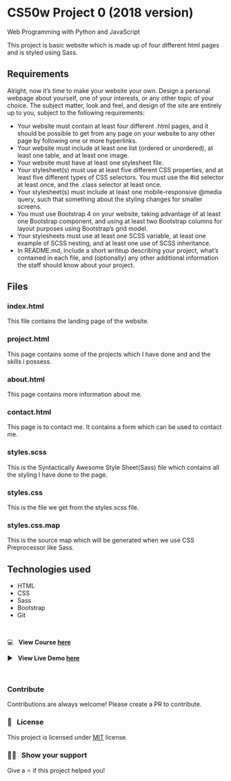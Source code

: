 # CS50w Project 0 (2018 version)

Web Programming with Python and JavaScript

This project is basic website which is made up of four different html pages and is styled using Sass.

## Requirements

Alright, now it’s time to make your website your own. Design a personal webpage about yourself, one of your interests, or any other topic of your choice. The subject matter, look and feel, and design of the site are entirely up to you, subject to the following requirements:

  - Your website must contain at least four different .html pages, and it should be possible to get from any page on your website to any other page by following one or more hyperlinks.
  - Your website must include at least one list (ordered or unordered), at least one table, and at least one image.
  - Your website must have at least one stylesheet file.
  - Your stylesheet(s) must use at least five different CSS properties, and at least five different types of CSS selectors. You must use the #id selector at least once, and the .class selector at least once.
  - Your stylesheet(s) must include at least one mobile-responsive @media query, such that something about the styling changes for smaller screens.
  - You must use Bootstrap 4 on your website, taking advantage of at least one Bootstrap component, and using at least two Bootstrap columns for layout purposes using Bootstrap’s grid model.
  - Your stylesheets must use at least one SCSS variable, at least one example of SCSS nesting, and at least one use of SCSS inheritance.
  - In README.md, include a short writeup describing your project, what’s contained in each file, and (optionally) any other additional information the staff should know about your project.

## Files

### index.html

This file contains the landing page of the website.

### project.html
This page contains some of the projects which I have done and and the skills i possess.

### about.html

This page contains more information about me.

### contact.html

This page is to contact me. It contains a form which can be used to contact me.

### styles.scss

This is the Syntactically Awesome Style Sheet(Sass) file which contains all the styling I have done to the page.

### styles.css

This is the file we get from the styles.scss file.

### styles.css.map

This is the source map which will be generated when we use CSS Preprocessor like Sass.

## Technologies used

* HTML
* CSS
* Sass
* Bootstrap
* Git

&nbsp;

:computer: &nbsp; **View Course [here](https://www.edx.org/course/cs50s-web-programming-with-python-and-javascript)**

:arrow_forward: &nbsp; **View Live Demo [here](https://www.youtube.com/watch?v=oDsHi2ekC08)**

&nbsp;

### Contribute

Contributions are always welcome! Please create a PR to contribute.

### :pencil: &nbsp; License

This project is licensed under [MIT](https://opensource.org/licenses/MIT) license.

### :man_astronaut: &nbsp; Show your support

Give a ⭐️ if this project helped you!

